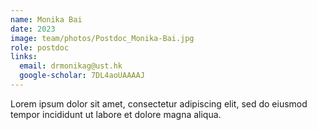 ```yaml
---
name: Monika Bai
date: 2023
image: team/photos/Postdoc_Monika-Bai.jpg
role: postdoc
links:
  email: drmonikag@ust.hk
  google-scholar: 7DL4aoUAAAAJ
---
```


Lorem ipsum dolor sit amet, consectetur adipiscing elit, sed do eiusmod tempor incididunt ut labore et dolore magna aliqua.
